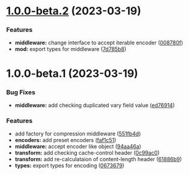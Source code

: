 # [1.0.0-beta.2](https://github.com/httpland/compression-middleware/compare/1.0.0-beta.1...1.0.0-beta.2) (2023-03-19)


### Features

* **middleware:** change interface to accept iterable encoder ([008780f](https://github.com/httpland/compression-middleware/commit/008780fda4c82673721800007ea39fbf5015eaf9))
* **mod:** export types for middleware ([7d785b8](https://github.com/httpland/compression-middleware/commit/7d785b881aa025ec13d9a2282cc2765e97770038))

# 1.0.0-beta.1 (2023-03-19)


### Bug Fixes

* **middleware:** add checking duplicated vary field value ([ed76914](https://github.com/httpland/compression-middleware/commit/ed76914b2bb459e49edfbf0b9096b2740e4c8e7a))


### Features

* add factory for compression middleware ([551fb4d](https://github.com/httpland/compression-middleware/commit/551fb4d3d5979b6c1c89efff7b5e7da5a3f60523))
* **encoders:** add preset encoders ([faf1c51](https://github.com/httpland/compression-middleware/commit/faf1c51549c75ac16b1658693f7a7d68c300e74f))
* **middleware:** accept encoder like object ([94aa46a](https://github.com/httpland/compression-middleware/commit/94aa46a9f74cc69534ed802616125f5e2486376e))
* **transform:** add checking cache-control header ([0c99ac0](https://github.com/httpland/compression-middleware/commit/0c99ac0cd7175f5b0fc086c597a431730bc05a59))
* **transform:** add re-calculataion of content-length header ([61886b9](https://github.com/httpland/compression-middleware/commit/61886b9b1386f3c33c388873852bd291ab0653a2))
* **types:** export types for encoding ([0673679](https://github.com/httpland/compression-middleware/commit/06736794ea43160071b309d46c71f72fe384830a))

